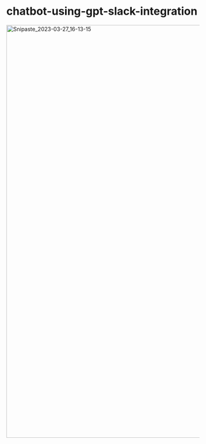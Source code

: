 # chatbot-using-gpt-slack-integration

<img width="1077" alt="Snipaste_2023-03-27_16-13-15" src="https://user-images.githubusercontent.com/116753469/227873817-ae7945a2-9f8a-43c6-949c-c94501f52675.png">
